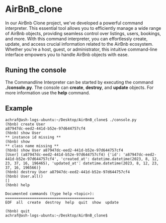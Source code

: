 # AirBnB_clone

In our AirBnb Clone project, we've developed a powerful command interpreter. This essential tool allows you to efficiently manage a wide range of AirBnb objects, providing seamless control over listings, users, bookings, and more. With this command interpreter, you can effortlessly create, update, and access crucial information related to the AirBnb ecosystem. Whether you're a host, guest, or administrator, this intuitive command-line interface empowers you to handle AirBnb objects with ease.

## Runing the console

The Commandline Interpreter can be started by executing the command **./console.py**. The console can **create**, **destroy**, and **update** objects.
For more information use the **help** command.

## Example

```console
achraf@ash-logs-ubuntu:~/Desktop/AirBnB_clone$ ./console.py 
(hbnb) create User
a87947dc-eed2-441d-b52e-97d644757cf4
(hbnb) show User
** instance id missing **
(hbnb) show
** class name missing **
(hbnb) show User a87947dc-eed2-441d-b52e-97d644757cf4
[User] (a87947dc-eed2-441d-b52e-97d644757cf4) {'id': 'a87947dc-eed2-441d-b52e-97d644757cf4', 'created_at': datetime.datetime(2023, 8, 12, 23, 37, 16, 196465), 'updated_at': datetime.datetime(2023, 8, 12, 23, 37, 16, 196566)}
(hbnb) destroy User a87947dc-eed2-441d-b52e-97d644757cf4
(hbnb) User.all()
[]
(hbnb) help

Documented commands (type help <topic>):
========================================
EOF  all  create  destroy  help  quit  show  update

(hbnb) quit
achraf@ash-logs-ubuntu:~/Desktop/AirBnB_clone$
```
